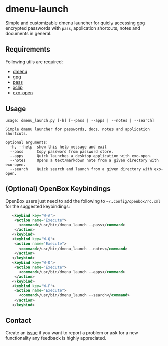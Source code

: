 # dmenu-launch

Simple and customizable dmenu launcher for quicly accessing gpg encrypted passwords with `pass`, application shortcuts, notes and documents in general.

## Requirements

Following utils are required:

- [dmenu](https://tools.suckless.org/dmenu/)
- [gpg](https://gnupg.org/)
- [pass](https://www.passwordstore.org/)
- [xclip](https://github.com/astrand/xclip)
- [exo-open](http://manpages.ubuntu.com/manpages/bionic/man1/exo-open.1.html)

## Usage

```properties
usage: dmenu_launch.py [-h] [--pass | --apps | --notes | --search]

Simple dmenu launcher for passwords, docs, notes and application shortcuts.

optional arguments:
  -h, --help  show this help message and exit
  --pass      Copy password from password store.
  --apps      Quick launches a desktop application with exo-open.
  --notes     Opens a text/markdown note from a given directory with exo-open.
  --search    Quick search and launch from a given directory with exo-open.
```

## (Optional) OpenBox Keybindings

OpenBox users just need to add the following to `~/.config/openbox/rc.xml` for the suggested keybindings:

```xml
   <keybind key="W-A">
    <action name="Execute">
      <command>/usr/bin/dmenu_launch --pass</command>
    </action>
   </keybind>
   <keybind key="W-Q">
    <action name="Execute">
      <command>/usr/bin/dmenu_launch --notes</command>
    </action>
   </keybind>
   <keybind key="W-O">
    <action name="Execute">
      <command>/usr/bin/dmenu_launch --apps</command>
    </action>
   </keybind>
   <keybind key="W-F">
    <action name="Execute">
      <command>/usr/bin/dmenu_launch --search</command>
    </action>
   </keybind>
```

## Contact

Create an [issue](https://github.com/fsilveir/dmenu_launch/issues) if you want to report a problem or ask for a new functionality any feedback is highly appreciated.
